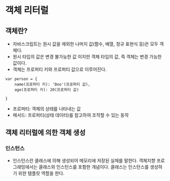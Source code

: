 # 객체 리터럴

## 객체란?

- 자바스크립트는 원시 값을 제외한 나머지 값(함수, 배열, 정규 표현식 등)은 모두 객체다.
- 원시 타입의 값은 변경 불가능한 값 이지만 객체 타입의 값, 즉 객체는 변경 가능한 값이다.
- 객체는 프로퍼티 키와 프로퍼티 값으로 이루어진다.
```
var person = {
    name(프로퍼티 키): 'Doo'(프로퍼티 값),
    age(프로퍼티 키): 20(프로퍼티 값)

}  
```
- 프로퍼티: 객체의 상태를 나타내는 값
- 메서드: 프로퍼티(상태 데이터)를 참고하여 조작할 수 있는 동작

## 객체 리터럴에 의한 객체 생성
### 인스턴스
- 인스턴스란 클래스에 의해 생성되어 메모리에 저장된 실체를 말한다. 객체지향 프로그래밍에서는 클래스와 인스턴스를
  포함한 개념이다. 클래스는 인스턴스를 생성하기 위한 템플릿 역할을 한다.
